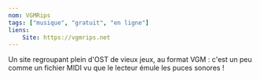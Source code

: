 ```yaml
---
nom: VGMRips
tags: ["musique", "gratuit", "en ligne"]
liens:
    Site: https://vgmrips.net
---
```

Un site regroupant plein d'OST de vieux jeux, au format VGM : c'est un peu comme un fichier MIDI vu que le lecteur émule les puces sonores !